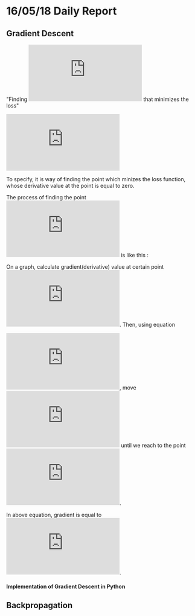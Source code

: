 # 16/05/18 Daily Report



## Gradient Descent
"Finding ![equation](https://latex.codecogs.com/gif.latex?w) that minimizes the loss"

![equation](https://latex.codecogs.com/gif.latex?loss%28w%29%20%3D%20%5Cfrac%7B1%7D%7BN%7D%5Csum_%7Bi%3D1%7D%5E%7BN%7D%20%28%5Chat%7By_%7Bn%7D%7D%20-y_%7Bn%7D%29)

To specify, it is way of finding the point which minizes the loss function, whose derivative value at the point is equal to zero.

The process of finding the point ![equation](https://latex.codecogs.com/gif.latex?m) is like this :

On a graph, calculate gradient(derivative) value at certain point ![equation](https://latex.codecogs.com/gif.latex?a_%7B1%7D).
Then, using equation

![equation](https://latex.codecogs.com/gif.latex?w%20%3D%20w%20-%20%5Calpha%20%5Cfrac%7B%5Cpartial%20loss%7D%7B%5Cpartial%20w%7D),
move ![equation](https://latex.codecogs.com/gif.latex?m) until we reach to the point ![equation](https://latex.codecogs.com/gif.latex?m).  

In above equation, gradient is equal to ![equation](https://latex.codecogs.com/gif.latex?%5Cfrac%7B%5Cpartial%20loss%7D%7B%5Cpartial%20w%7D).

#### Implementation of Gradient Descent in Python


## Backpropagation








